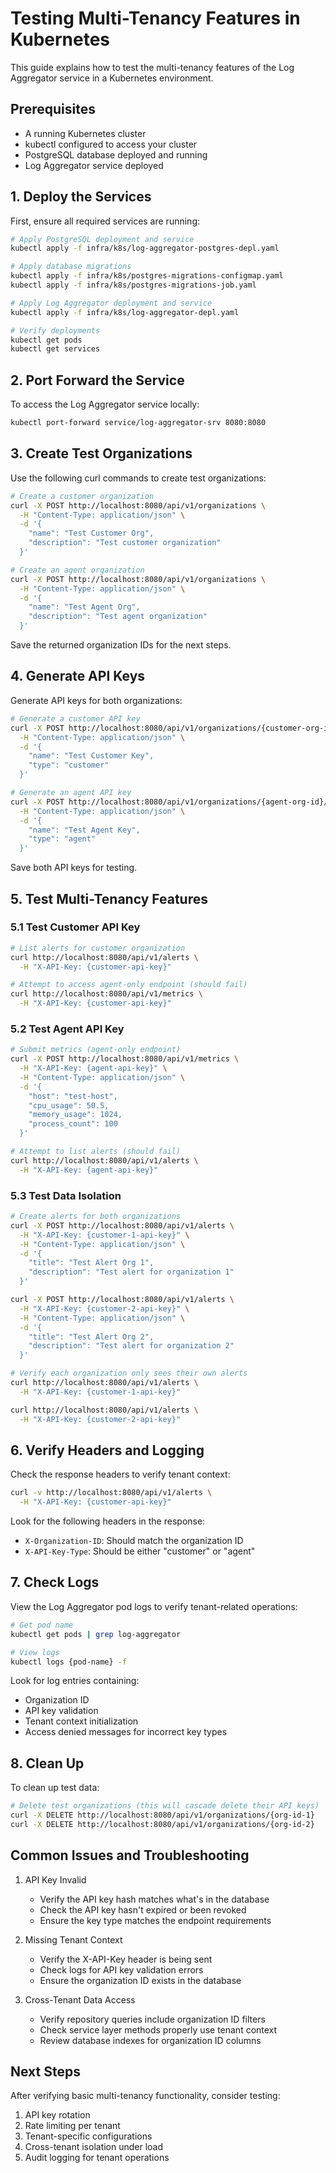 # Testing Multi-Tenancy Features in Kubernetes

This guide explains how to test the multi-tenancy features of the Log Aggregator service in a Kubernetes environment.

## Prerequisites

- A running Kubernetes cluster
- kubectl configured to access your cluster
- PostgreSQL database deployed and running
- Log Aggregator service deployed

## 1. Deploy the Services

First, ensure all required services are running:

```bash
# Apply PostgreSQL deployment and service
kubectl apply -f infra/k8s/log-aggregator-postgres-depl.yaml

# Apply database migrations
kubectl apply -f infra/k8s/postgres-migrations-configmap.yaml
kubectl apply -f infra/k8s/postgres-migrations-job.yaml

# Apply Log Aggregator deployment and service
kubectl apply -f infra/k8s/log-aggregator-depl.yaml

# Verify deployments
kubectl get pods
kubectl get services
```

## 2. Port Forward the Service

To access the Log Aggregator service locally:

```bash
kubectl port-forward service/log-aggregator-srv 8080:8080
```

## 3. Create Test Organizations

Use the following curl commands to create test organizations:

```bash
# Create a customer organization
curl -X POST http://localhost:8080/api/v1/organizations \
  -H "Content-Type: application/json" \
  -d '{
    "name": "Test Customer Org",
    "description": "Test customer organization"
  }'

# Create an agent organization
curl -X POST http://localhost:8080/api/v1/organizations \
  -H "Content-Type: application/json" \
  -d '{
    "name": "Test Agent Org",
    "description": "Test agent organization"
  }'
```

Save the returned organization IDs for the next steps.

## 4. Generate API Keys

Generate API keys for both organizations:

```bash
# Generate a customer API key
curl -X POST http://localhost:8080/api/v1/organizations/{customer-org-id}/apikeys \
  -H "Content-Type: application/json" \
  -d '{
    "name": "Test Customer Key",
    "type": "customer"
  }'

# Generate an agent API key
curl -X POST http://localhost:8080/api/v1/organizations/{agent-org-id}/apikeys \
  -H "Content-Type: application/json" \
  -d '{
    "name": "Test Agent Key",
    "type": "agent"
  }'
```

Save both API keys for testing.

## 5. Test Multi-Tenancy Features

### 5.1 Test Customer API Key

```bash
# List alerts for customer organization
curl http://localhost:8080/api/v1/alerts \
  -H "X-API-Key: {customer-api-key}"

# Attempt to access agent-only endpoint (should fail)
curl http://localhost:8080/api/v1/metrics \
  -H "X-API-Key: {customer-api-key}"
```

### 5.2 Test Agent API Key

```bash
# Submit metrics (agent-only endpoint)
curl -X POST http://localhost:8080/api/v1/metrics \
  -H "X-API-Key: {agent-api-key}" \
  -H "Content-Type: application/json" \
  -d '{
    "host": "test-host",
    "cpu_usage": 50.5,
    "memory_usage": 1024,
    "process_count": 100
  }'

# Attempt to list alerts (should fail)
curl http://localhost:8080/api/v1/alerts \
  -H "X-API-Key: {agent-api-key}"
```

### 5.3 Test Data Isolation

```bash
# Create alerts for both organizations
curl -X POST http://localhost:8080/api/v1/alerts \
  -H "X-API-Key: {customer-1-api-key}" \
  -H "Content-Type: application/json" \
  -d '{
    "title": "Test Alert Org 1",
    "description": "Test alert for organization 1"
  }'

curl -X POST http://localhost:8080/api/v1/alerts \
  -H "X-API-Key: {customer-2-api-key}" \
  -H "Content-Type: application/json" \
  -d '{
    "title": "Test Alert Org 2",
    "description": "Test alert for organization 2"
  }'

# Verify each organization only sees their own alerts
curl http://localhost:8080/api/v1/alerts \
  -H "X-API-Key: {customer-1-api-key}"

curl http://localhost:8080/api/v1/alerts \
  -H "X-API-Key: {customer-2-api-key}"
```

## 6. Verify Headers and Logging

Check the response headers to verify tenant context:

```bash
curl -v http://localhost:8080/api/v1/alerts \
  -H "X-API-Key: {customer-api-key}"
```

Look for the following headers in the response:

- `X-Organization-ID`: Should match the organization ID
- `X-API-Key-Type`: Should be either "customer" or "agent"

## 7. Check Logs

View the Log Aggregator pod logs to verify tenant-related operations:

```bash
# Get pod name
kubectl get pods | grep log-aggregator

# View logs
kubectl logs {pod-name} -f
```

Look for log entries containing:

- Organization ID
- API key validation
- Tenant context initialization
- Access denied messages for incorrect key types

## 8. Clean Up

To clean up test data:

```bash
# Delete test organizations (this will cascade delete their API keys)
curl -X DELETE http://localhost:8080/api/v1/organizations/{org-id-1}
curl -X DELETE http://localhost:8080/api/v1/organizations/{org-id-2}
```

## Common Issues and Troubleshooting

1. API Key Invalid

   - Verify the API key hash matches what's in the database
   - Check the API key hasn't expired or been revoked
   - Ensure the key type matches the endpoint requirements

2. Missing Tenant Context

   - Verify the X-API-Key header is being sent
   - Check logs for API key validation errors
   - Ensure the organization ID exists in the database

3. Cross-Tenant Data Access
   - Verify repository queries include organization ID filters
   - Check service layer methods properly use tenant context
   - Review database indexes for organization ID columns

## Next Steps

After verifying basic multi-tenancy functionality, consider testing:

1. API key rotation
2. Rate limiting per tenant
3. Tenant-specific configurations
4. Cross-tenant isolation under load
5. Audit logging for tenant operations
